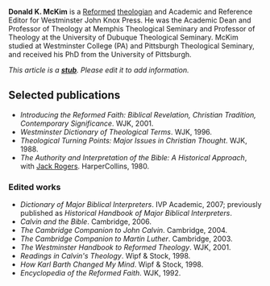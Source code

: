 **Donald K. McKim** is a [Reformed](Reformed "Reformed")
[theologian](Theologian "Theologian") and Academic and Reference
Editor for Westminster John Knox Press. He was the Academic Dean
and Professor of Theology at Memphis Theological Seminary and
Professor of Theology at the University of Dubuque Theological
Seminary. McKim studied at Westminster College (PA) and Pittsburgh
Theological Seminary, and received his PhD from the University of
Pittsburgh.

*This article is a **[stub](http://www.theopedia.com/Category:Theopedia_stubs "Category:Theopedia stubs")**. Please edit it to add information.*
## Selected publications

-   *Introducing the Reformed Faith: Biblical Revelation, Christian Tradition, Contemporary Significance*.
    WJK, 2001.
-   *Westminster Dictionary of Theological Terms*. WJK, 1996.
-   *Theological Turning Points: Major Issues in Christian Thought*.
    WJK, 1988.
-   *The Authority and Interpretation of the Bible: A Historical Approach*,
    with
    [Jack Rogers](index.php?title=Jack_Rogers&action=edit&redlink=1 "Jack Rogers (page does not exist)").
    HarperCollins, 1980.

### Edited works

-   *Dictionary of Major Biblical Interpreters*. IVP Academic,
    2007; previously published as
    *Historical Handbook of Major Biblical Interpreters*.
-   *Calvin and the Bible*. Cambridge, 2006.
-   *The Cambridge Companion to John Calvin*. Cambridge, 2004.
-   *The Cambridge Companion to Martin Luther*. Cambridge, 2003.
-   *The Westminster Handbook to Reformed Theology*. WJK, 2001.
-   *Readings in Calvin's Theology*. Wipf & Stock, 1998.
-   *How Karl Barth Changed My Mind*. Wipf & Stock, 1998.
-   *Encyclopedia of the Reformed Faith*. WJK, 1992.



